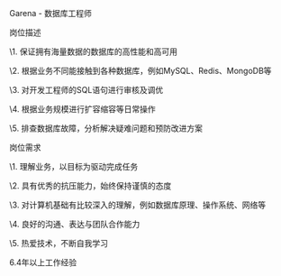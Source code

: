 Garena - 数据库工程师

岗位描述

\1. 保证拥有海量数据的数据库的高性能和高可用

\2. 根据业务不同能接触到各种数据库，例如MySQL、Redis、MongoDB等

\3. 对开发工程师的SQL语句进行审核及调优

\4. 根据业务规模进行扩容缩容等日常操作

\5. 排查数据库故障，分析解决疑难问题和预防改进方案

岗位需求

\1. 理解业务，以目标为驱动完成任务

\2. 具有优秀的抗压能力，始终保持谨慎的态度

\3. 对计算机基础有比较深入的理解，例如数据库原理、操作系统、网络等

\4. 良好的沟通、表达与团队合作能力

\5. 热爱技术，不断自我学习

6.4年以上工作经验